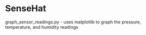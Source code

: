# SenseHat

graph_sensor_readings.py - uses matplotlib to graph the pressure, temperature, and humidity readings
